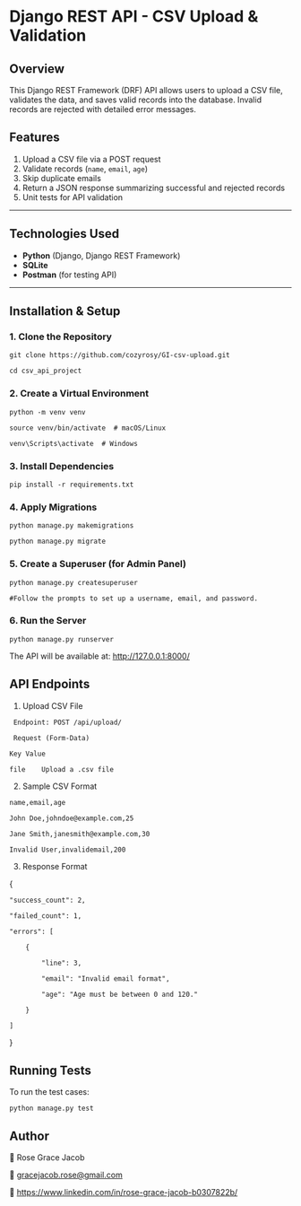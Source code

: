 # Django REST API - CSV Upload & Validation  

## Overview  
This Django REST Framework (DRF) API allows users to upload a CSV file, validates the data, and saves valid records into the database. Invalid records are rejected with detailed error messages.  

## Features  
1. Upload a CSV file via a POST request  
2. Validate records (`name`, `email`, `age`)  
3. Skip duplicate emails  
4. Return a JSON response summarizing successful and rejected records  
5. Unit tests for API validation  

---

## Technologies Used  
- **Python** (Django, Django REST Framework)  
- **SQLite**
- **Postman** (for testing API)  

---

## Installation & Setup  

### **1. Clone the Repository**

```
git clone https://github.com/cozyrosy/GI-csv-upload.git

cd csv_api_project
```

### **2. Create a Virtual Environment**
```
python -m venv venv

source venv/bin/activate  # macOS/Linux

venv\Scripts\activate  # Windows
```

### **3. Install Dependencies**
```
pip install -r requirements.txt
```
### **4. Apply Migrations**
```
python manage.py makemigrations

python manage.py migrate
```
### **5. Create a Superuser (for Admin Panel)**
```
python manage.py createsuperuser

#Follow the prompts to set up a username, email, and password.
```
### **6. Run the Server**
```
python manage.py runserver
```
The API will be available at:
http://127.0.0.1:8000/

 ## API Endpoints
1. Upload CSV File
```
 Endpoint: POST /api/upload/
 
 Request (Form-Data)
 
Key	Value

file	Upload a .csv file
```
2. Sample CSV Format
 ```
name,email,age

John Doe,johndoe@example.com,25

Jane Smith,janesmith@example.com,30

Invalid User,invalidemail,200
```
3. Response Format
   
{

    "success_count": 2,
    
    "failed_count": 1,
    
    "errors": [
    
        {
        
            "line": 3,
            
            "email": "Invalid email format",
            
            "age": "Age must be between 0 and 120."
            
        }
        
    ]
    
}

## Running Tests
To run the test cases:
```
python manage.py test
```

## Author
👤 Rose Grace Jacob

📧 gracejacob.rose@gmail.com

🔗 https://www.linkedin.com/in/rose-grace-jacob-b0307822b/

